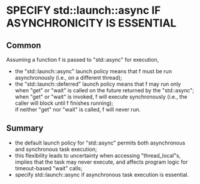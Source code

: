 SPECIFY std::launch::async IF ASYNCHRONICITY IS ESSENTIAL
=========================================================

Common
------

Assuming a function f is passed to "std::async" for execution,
- the "std::launch::async" launch policy means that f must be 
  run asynchronously (i.e., on a different thread);
- the "std::launch::deferred" launch policy means that f may run
  only when "get" or "wait" is called on the future returned
  by the "std::async";  
  when "get" or "wait" is invoked, f will execute synchronously
  (i.e., the caller will block until f finishes running);  
  if neither "get" nor "wait" is called, f will never run.


Summary
-------

- the default launch policy for "std::async" permits both 
  asynchronous and synchronous task execution;
- this flexibility leads to uncertainty when accessing 
  "thread_local"s, implies that the task may never execute,
  and affects program logic for timeout-based "wait" calls;
- specify std::launch::async if asynchronous task execution 
  is essential.


